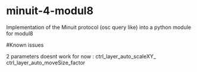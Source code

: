 # minuit-4-modul8
Implementation of the Minuit protocol (osc query like) into a python module for modul8

#Known issues

2 parameters doesnt work for now : 
ctrl_layer_auto_scaleXY_
ctrl_layer_auto_moveSize_factor
